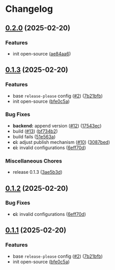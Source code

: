 # Changelog

## [0.2.0](https://github.com/cakeauth/js/compare/backend-v0.1.4...backend-v0.2.0) (2025-02-20)


### Features

* init open-source ([ae84aa6](https://github.com/cakeauth/js/commit/ae84aa66a472ac980722c974ef2e91c055edfc05))

## [0.1.3](https://github.com/cakeauth/js/compare/backend-v0.1.3...backend-v0.1.3) (2025-02-20)

### Features

- base `release-please` config ([#2](https://github.com/cakeauth/js/issues/2)) ([7b21bfb](https://github.com/cakeauth/js/commit/7b21bfbeecb19fcfcb4d625100fa23eab91b4ddc))
- init open-source ([bfe0c5a](https://github.com/cakeauth/js/commit/bfe0c5a781854d388fc452d1c72143bf165f3da6))

### Bug Fixes

- **backend:** append version ([#12](https://github.com/cakeauth/js/issues/12)) ([17543ec](https://github.com/cakeauth/js/commit/17543ecdb38721439252c39cc80560fc5f628a6c))
- build ([#13](https://github.com/cakeauth/js/issues/13)) ([bf734b2](https://github.com/cakeauth/js/commit/bf734b20402588fdada6f0e3e341e02b1e14812a))
- build fails ([51e563a](https://github.com/cakeauth/js/commit/51e563a5e5942dad4846180feeefff87ee122a87))
- **ci:** adjust publish mechanism ([#10](https://github.com/cakeauth/js/issues/10)) ([3087bed](https://github.com/cakeauth/js/commit/3087bedc32161e61b38dbc01e0126cbfd4e83cdd))
- **ci:** invalid configurations ([6eff70d](https://github.com/cakeauth/js/commit/6eff70d9f36354cf80feb0853053df7790906231))

### Miscellaneous Chores

- release 0.1.3 ([3ae5b3d](https://github.com/cakeauth/js/commit/3ae5b3da946be1ae1b49f6457c5e2e80c1c3407a))

## [0.1.2](https://github.com/cakeauth/js/compare/backend@0.1.1...backend-v0.1.2) (2025-02-20)

### Bug Fixes

- **ci:** invalid configurations ([6eff70d](https://github.com/cakeauth/js/commit/6eff70d9f36354cf80feb0853053df7790906231))

## [0.1.1](https://github.com/cakeauth/js/compare/backend-v0.1.0...backend@0.1.1) (2025-02-20)

### Features

- base `release-please` config ([#2](https://github.com/cakeauth/js/issues/2)) ([7b21bfb](https://github.com/cakeauth/js/commit/7b21bfbeecb19fcfcb4d625100fa23eab91b4ddc))
- init open-source ([bfe0c5a](https://github.com/cakeauth/js/commit/bfe0c5a781854d388fc452d1c72143bf165f3da6))
